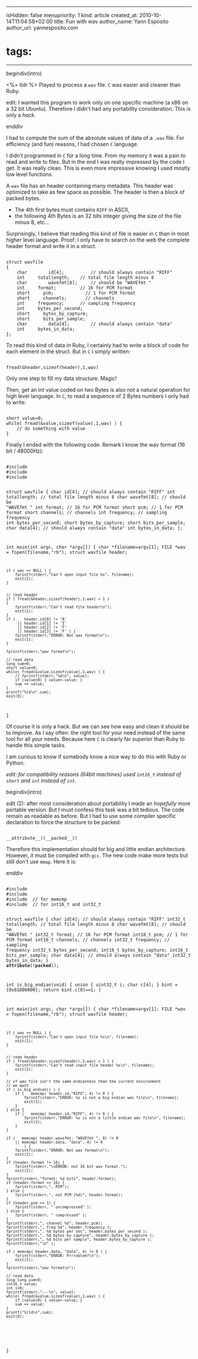 -----
isHidden:       false
menupriority:   1
kind:           article
created_at:     2010-10-14T11:04:58+02:00
title: Fun with wav
author_name: Yann Esposito
author_uri: yannesposito.com
# tags:
-----

begindiv(intro)

<%= tldr %> Played to process a `wav` file. `C` was easier and cleaner than Ruby.


edit: I wanted this program to work only on one specific machine (a x86 on a 32 bit Ubuntu). Therefore I didn't had any portability consideration. This is only a _hack_.

enddiv

I had to compute the sum of the absolute values of data of a `.wav` file.
For efficiency (and fun) reasons, I had chosen `C` language.


I didn't programmed in `C` for a long time.
From my memory it was a pain to read and write to files.
But in the end I was really impressed by the code I get. 
It was really clean.
This is even more impressive knowing I used mostly low level functions.


A `wav` file has an header containing many metadata.
This header was optimized to take as few space as possible.
The header is then a block of packed bytes.


- The 4th first bytes must contains `RIFF` in ASCII,
- the following 4th Bytes is an 32 bits integer giving the size of the file minus 8, etc...


Surprisingly, I believe that reading this kind of file is easier in `C` than in most higher level language.
Proof: I only have to search on the web the complete header format and write it in a struct.


<code class="c">
struct wavfile
{
    char        id[4];          // should always contain "RIFF"
    int     totallength;    // total file length minus 8
    char        wavefmt[8];     // should be "WAVEfmt "
    int     format;         // 16 for PCM format
    short     pcm;            // 1 for PCM format
    short     channels;       // channels
    int     frequency;      // sampling frequency
    int     bytes_per_second;
    short     bytes_by_capture;
    short     bits_per_sample;
    char        data[4];        // should always contain "data"
    int     bytes_in_data;
};
</code>

To read this kind of data in Ruby, I certainly had to write a block of code for each element in the struct.
But in `C` I simply written:


<code class="c">
fread(&header,sizeof(header),1,wav)
</code>

Only one step to fill my data structure. Magic!


Then, get an int value coded on two Bytes is also not a natural operation for high level language.
In `C`, to read a sequence of 2 Bytes numbers I only had to write:


<code class="c">
short value=0;
while( fread(&value,sizeof(value),1,wav) ) {
    // do something with value
}
</code>

Finally I ended with the following code. Remark I know the wav format (16 bit / 48000Hz):


<code class="c" file="wavsum.c">
#include <stdio.h>
#include <stdlib.h>
#include <stdint.h>

struct wavfile
{
    char        id[4];          // should always contain "RIFF"
    int     totallength;    // total file length minus 8
    char        wavefmt[8];     // should be "WAVEfmt "
    int     format;         // 16 for PCM format
    short     pcm;            // 1 for PCM format
    short     channels;       // channels
    int     frequency;      // sampling frequency
    int     bytes_per_second;
    short     bytes_by_capture;
    short     bits_per_sample;
    char        data[4];        // should always contain "data"
    int     bytes_in_data;
};

int main(int argc, char *argv[]) {
    char *filename=argv[1];
    FILE *wav = fopen(filename,"rb");
    struct wavfile header;

    if ( wav == NULL ) {
        fprintf(stderr,"Can't open input file %s", filename);
        exit(1);
    }


    // read header
    if ( fread(&header,sizeof(header),1,wav) < 1 )
    {
        fprintf(stderr,"Can't read file header\n");
        exit(1);
    }
    if (    header.id[0] != 'R'
         || header.id[1] != 'I' 
         || header.id[2] != 'F' 
         || header.id[3] != 'F' ) { 
        fprintf(stderr,"ERROR: Not wav format\n"); 
        exit(1); 
    }

    fprintf(stderr,"wav format\n");

    // read data
    long sum=0;
    short value=0;
    while( fread(&value,sizeof(value),1,wav) ) {
        // fprintf(stderr,"%d\n", value);
        if (value<0) { value=-value; }
        sum += value;
    }
    printf("%ld\n",sum);
    exit(0);
}
</code>

Of course it is only a hack. 
But we can see how easy and clean it should be to improve.
As I say often: the right tool for your need instead of the same tool for all your needs. 
Because here `C` is clearly far superior than Ruby to handle this simple tasks.


I am curious to know if somebody know a nice way to do this with Ruby or Python.

_edit: for compatibility reasons (64bit machines) used `int16_t` instead of `short` and `int` instead of `int`._


begindiv(intro)

edit (2): after most consideration about portability I made an _hopefully_ more portable version. 
But I must confess this task was a bit tedious.
The code remain as readable as before.
But I had to use some compiler specific declaration to force the structure to be packed:


<code class="c">
__attribute__((__packed__))
</code>

Therefore this implementation should for big and little endian architecture. 
However, it must be compiled with `gcc`.
The new code make more tests but still don't use `mmap`.
Here it is:


enddiv

<code class="c" file="wavsum.c">
#include <stdio.h>
#include <stdlib.h>
#include <string.h> // for memcmp
#include <stdint.h> // for int16_t and int32_t

struct wavfile
{
    char    id[4];          // should always contain "RIFF"
    int32_t totallength;    // total file length minus 8
    char    wavefmt[8];     // should be "WAVEfmt "
    int32_t format;         // 16 for PCM format
    int16_t pcm;            // 1 for PCM format
    int16_t channels;       // channels
    int32_t frequency;      // sampling frequency
    int32_t bytes_per_second;
    int16_t bytes_by_capture;
    int16_t bits_per_sample;
    char    data[4];        // should always contain "data"
    int32_t bytes_in_data;
} __attribute__((__packed__));

int is_big_endian(void) {
    union {
        uint32_t i;
        char c[4];
    } bint = {0x01000000};
    return bint.c[0]==1;
}

int main(int argc, char *argv[]) {
    char *filename=argv[1];
    FILE *wav = fopen(filename,"rb");
    struct wavfile header;

    if ( wav == NULL ) {
        fprintf(stderr,"Can't open input file %s\n", filename);
        exit(1);
    }


    // read header
    if ( fread(&header,sizeof(header),1,wav) < 1 ) {
        fprintf(stderr,"Can't read input file header %s\n", filename);
        exit(1);
    }

    // if wav file isn't the same endianness than the current environment
    // we quit
    if ( is_big_endian() ) {
        if (   memcmp( header.id,"RIFX", 4) != 0 ) {
            fprintf(stderr,"ERROR: %s is not a big endian wav file\n", filename); 
            exit(1);
        }
    } else {
        if (   memcmp( header.id,"RIFF", 4) != 0 ) {
            fprintf(stderr,"ERROR: %s is not a little endian wav file\n", filename); 
            exit(1);
        }
    }

    if (   memcmp( header.wavefmt, "WAVEfmt ", 8) != 0 
        || memcmp( header.data, "data", 4) != 0 
            ) {
        fprintf(stderr,"ERROR: Not wav format\n"); 
        exit(1); 
    }
    if (header.format != 16) {
        fprintf(stderr,"\nERROR: not 16 bit wav format.");
        exit(1);
    }
    fprintf(stderr,"format: %d bits", header.format);
    if (header.format == 16) {
        fprintf(stderr,", PCM");
    } else {
        fprintf(stderr,", not PCM (%d)", header.format);
    }
    if (header.pcm == 1) {
        fprintf(stderr, " uncompressed" );
    } else {
        fprintf(stderr, " compressed" );
    }
    fprintf(stderr,", channel %d", header.pcm);
    fprintf(stderr,", freq %d", header.frequency );
    fprintf(stderr,", %d bytes per sec", header.bytes_per_second );
    fprintf(stderr,", %d bytes by capture", header.bytes_by_capture );
    fprintf(stderr,", %d bits per sample", header.bytes_by_capture );
    fprintf(stderr,"\n" );

    if ( memcmp( header.data, "data", 4) != 0 ) { 
        fprintf(stderr,"ERROR: Prrroblem?\n"); 
        exit(1); 
    }
    fprintf(stderr,"wav format\n");

    // read data
    long long sum=0;
    int16_t value;
    int i=0;
    fprintf(stderr,"---\n", value);
    while( fread(&value,sizeof(value),1,wav) ) {
        if (value<0) { value=-value; }
        sum += value;
    }
    printf("%lld\n",sum);
    exit(0);
}
</code>
